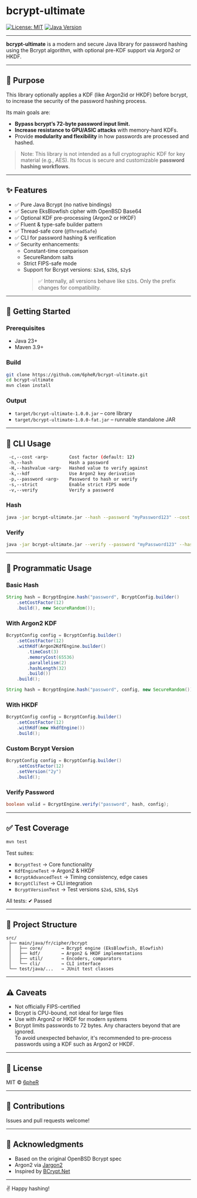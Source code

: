 # bcrypt-ultimate

[![License: MIT](https://img.shields.io/badge/License-MIT-yellow.svg)](https://opensource.org/licenses/MIT)
[![Java Version](https://img.shields.io/badge/Java-23%2B-blue)](https://www.oracle.com/java/technologies/javase-downloads.html)

---

**bcrypt-ultimate** is a modern and secure Java library for password hashing using the Bcrypt algorithm, with optional pre-KDF support via Argon2 or HKDF.

---

## 🎯 Purpose

This library optionally applies a KDF (like Argon2id or HKDF) before bcrypt, to increase the security of the password hashing process.

Its main goals are:

- **Bypass bcrypt’s 72-byte password input limit.**
- **Increase resistance to GPU/ASIC attacks** with memory-hard KDFs.
- Provide **modularity and flexibility** in how passwords are processed and hashed.

> Note: This library is not intended as a full cryptographic KDF for key material (e.g., AES). Its focus is secure and customizable **password hashing workflows**.

---

## ✨ Features

* ✅ Pure Java Bcrypt (no native bindings)
* ✅ Secure EksBlowfish cipher with OpenBSD Base64
* ✅ Optional KDF pre-processing (Argon2 or HKDF)
* ✅ Fluent & type-safe builder pattern
* ✅ Thread-safe core (`@ThreadSafe`)
* ✅ CLI for password hashing & verification
* ✅ Security enhancements:
  * Constant-time comparison
  * SecureRandom salts
  * Strict FIPS-safe mode
  * Support for Bcrypt versions: `$2a$`, `$2b$`, `$2y$`  
    > ✅ Internally, all versions behave like `$2b$`. Only the prefix changes for compatibility.

---

## 🚀 Getting Started

### Prerequisites

* Java 23+
* Maven 3.9+

### Build

```bash
git clone https://github.com/6pheR/bcrypt-ultimate.git
cd bcrypt-ultimate
mvn clean install
```

### Output

* `target/bcrypt-ultimate-1.0.0.jar` – core library
* `target/bcrypt-ultimate-1.0.0-fat.jar` – runnable standalone JAR

---

## 🔧 CLI Usage

```bash
 -c,--cost <arg>        Cost factor (default: 12)
 -h,--hash              Hash a password
 -H,--hashvalue <arg>   Hashed value to verify against
 -k,--kdf               Use Argon2 key derivation
 -p,--password <arg>    Password to hash or verify
 -s,--strict            Enable strict FIPS mode
 -v,--verify            Verify a password
```

### Hash

```bash
java -jar bcrypt-ultimate.jar --hash --password "myPassword123" --cost 12
```

### Verify

```bash
java -jar bcrypt-ultimate.jar --verify --password "myPassword123" --hashvalue "$2b$12$...."
```

---

## 🧪 Programmatic Usage

### Basic Hash

```java
String hash = BcryptEngine.hash("password", BcryptConfig.builder()
    .setCostFactor(12)
    .build(), new SecureRandom());
```

### With Argon2 KDF

```java
BcryptConfig config = BcryptConfig.builder()
    .setCostFactor(12)
    .withKdf(Argon2KdfEngine.builder()
        .timeCost(3)
        .memoryCost(65536)
        .parallelism(2)
        .hashLength(32)
        .build())
    .build();

String hash = BcryptEngine.hash("password", config, new SecureRandom());
```

### With HKDF

```java
BcryptConfig config = BcryptConfig.builder()
    .setCostFactor(12)
    .withKdf(new HkdfEngine())
    .build();
```

### Custom Bcrypt Version

```java
BcryptConfig config = BcryptConfig.builder()
    .setCostFactor(12)
    .setVersion("2y")
    .build();
```

### Verify Password

```java
boolean valid = BcryptEngine.verify("password", hash, config);
```

---

## ✅ Test Coverage

```bash
mvn test
```

Test suites:

- `BcryptTest` → Core functionality
- `KdfEngineTest` → Argon2 & HKDF
- `BcryptAdvancedTest` → Timing consistency, edge cases
- `BcryptCliTest` → CLI integration
- `BcryptVersionTest` → Test versions `$2a$`, `$2b$`, `$2y$`

All tests: ✔ Passed

---

## 📁 Project Structure

```text
src/
 ├── main/java/fr/cipher/bcrypt
 │   ├── core/       → Bcrypt engine (EksBlowfish, Blowfish)
 │   ├── kdf/        → Argon2 & HKDF implementations
 │   ├── util/       → Encoders, comparators
 │   └── cli/        → CLI interface
 └── test/java/...   → JUnit test classes
```

---

## ⚠ Caveats

* Not officially FIPS-certified
* Bcrypt is CPU-bound, not ideal for large files
* Use with Argon2 or HKDF for modern systems
* Bcrypt limits passwords to 72 bytes. Any characters beyond that are ignored.  
To avoid unexpected behavior, it's recommended to pre-process passwords using a KDF such as Argon2 or HKDF.

---

## 📄 License

MIT © [6pheR](https://github.com/6pheR)

---

## 🤝 Contributions

Issues and pull requests welcome!

---

## 🙌 Acknowledgments

* Based on the original OpenBSD Bcrypt spec
* Argon2 via [Jargon2](https://github.com/kosprov/jargon2-api)
* Inspired by [BCrypt.Net](https://github.com/BcryptNet/bcrypt.net)

---

✌️ Happy hashing!
